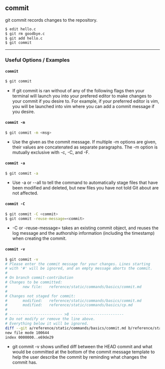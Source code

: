 commit
-------

git commit records changes to the repository.

~~~ bash
$ edit hello.c
$ git rm goodbye.c
$ git add hello.c
$ git commit
~~~

---

### Useful Options / Examples

#### `commit`
~~~ bash
$ git commit
~~~

* If git commit is ran without of any of the following flags then your terminal will launch you into your prefered editor to make changes to your commit if you desire to. For example, if your preferred editor is vim, you will be launched into vim where you can add a commit message if you desire.

#### `commit -m`
~~~ bash
$ git commit -m <msg>
~~~

* Use the given <msg> as the commit message. If multiple -m options are given, their values are concatenated as separate paragraphs. The -m option is mutually exclusive with -c, -C, and -F.

#### `commit -a`
~~~ bash
$ git commit -a
~~~

* Use -a or --all to tell the command to automatically stage files that have been modified and deleted, but new files you have not told Git about are not affected.

#### `commit -C`
~~~ bash
$ git commit -C <commit>
$ git commit -reuse-message=<commit>
~~~

* -C<commit> or -reuse-message=<commit> takes an existing commit object, and reuses the log message and the authorship information (including the timestamp) when creating the commit.


#### `commit -v`
~~~ bash
$ git commit -v
# Please enter the commit message for your changes. Lines starting
# with '#' will be ignored, and an empty message aborts the commit.
#
# On branch commit-contribution
# Changes to be committed:
#       new file:   reference/static/commands/basics/commit.md
#
# Changes not staged for commit:
#       modified:   reference/static/commands/basics/commit.md
#       modified:   reference/static/commands/basics/cp.md
#
# ------------------------ >8 ------------------------
# Do not modify or remove the line above.
# Everything below it will be ignored.
diff --git a/reference/static/commands/basics/commit.md b/reference/static/commands/basics/commit.md
new file mode 100644
index 0000000..e69de29
~~~

* git commit -v shows unified diff between the HEAD commit and what would be committed at the bottom of the commit message template to help the user describe the commit by reminding what changes the commit has.

